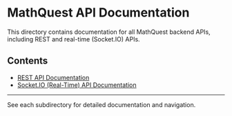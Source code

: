 # MathQuest API Documentation

This directory contains documentation for all MathQuest backend APIs, including REST and real-time (Socket.IO) APIs.

## Contents
- [REST API Documentation](./rest/README.md)
- [Socket.IO (Real-Time) API Documentation](./socket/README.md)

---

See each subdirectory for detailed documentation and navigation.
